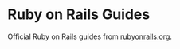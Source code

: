 # Ruby on Rails Guides

Official Ruby on Rails guides from [rubyonrails.org](http://guides.rubyonrails.org).

